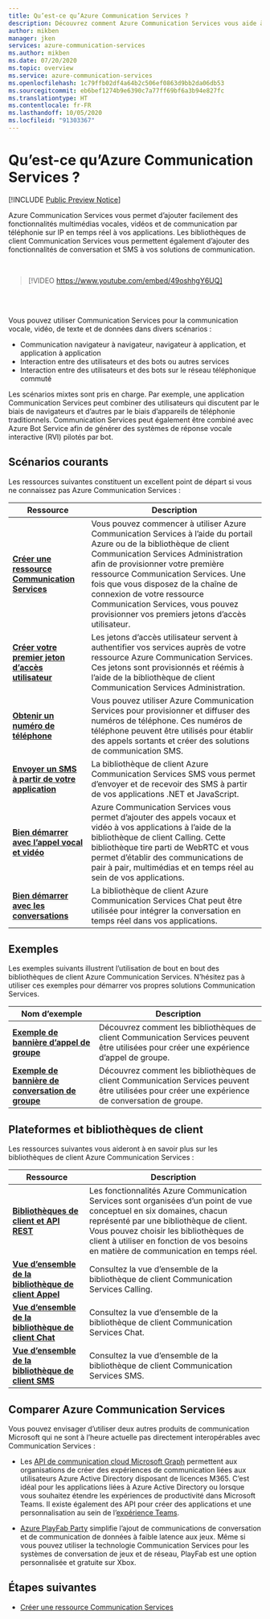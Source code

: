 ```yaml
---
title: Qu’est-ce qu’Azure Communication Services ?
description: Découvrez comment Azure Communication Services vous aide à développer de riches expériences utilisateur avec des communications en temps réel.
author: mikben
manager: jken
services: azure-communication-services
ms.author: mikben
ms.date: 07/20/2020
ms.topic: overview
ms.service: azure-communication-services
ms.openlocfilehash: 1c79ffb02df4a64b2c506ef0863d9bb2da06db53
ms.sourcegitcommit: eb6bef1274b9e6390c7a77ff69bf6a3b94e827fc
ms.translationtype: HT
ms.contentlocale: fr-FR
ms.lasthandoff: 10/05/2020
ms.locfileid: "91303367"
---
```

# <a name="what-is-azure-communication-services"></a>Qu’est-ce qu’Azure Communication Services ?

[!INCLUDE [Public Preview Notice](./includes/public-preview-include.md)]

Azure Communication Services vous permet d’ajouter facilement des fonctionnalités multimédias vocales, vidéos et de communication par téléphonie sur IP en temps réel à vos applications. Les bibliothèques de client Communication Services vous permettent également d’ajouter des fonctionnalités de conversation et SMS à vos solutions de communication.

<br>

> [!VIDEO https://www.youtube.com/embed/49oshhgY6UQ]

<br>
<br>

Vous pouvez utiliser Communication Services pour la communication vocale, vidéo, de texte et de données dans divers scénarios :

- Communication navigateur à navigateur, navigateur à application, et application à application
- Interaction entre des utilisateurs et des bots ou autres services
- Interaction entre des utilisateurs et des bots sur le réseau téléphonique commuté

Les scénarios mixtes sont pris en charge. Par exemple, une application Communication Services peut combiner des utilisateurs qui discutent par le biais de navigateurs et d’autres par le biais d’appareils de téléphonie traditionnels. Communication Services peut également être combiné avec Azure Bot Service afin de générer des systèmes de réponse vocale interactive (RVI) pilotés par bot.

## <a name="common-scenarios"></a>Scénarios courants

Les ressources suivantes constituent un excellent point de départ si vous ne connaissez pas Azure Communication Services :
<br>

| Ressource                               |Description                           |
|---                                    |---                                   |
|**[Créer une ressource Communication Services](./quickstarts/create-communication-resource.md)**|Vous pouvez commencer à utiliser Azure Communication Services à l’aide du portail Azure ou de la bibliothèque de client Communication Services Administration afin de provisionner votre première ressource Communication Services. Une fois que vous disposez de la chaîne de connexion de votre ressource Communication Services, vous pouvez provisionner vos premiers jetons d’accès utilisateur.|
|**[Créer votre premier jeton d’accès utilisateur](./quickstarts/access-tokens.md)**|Les jetons d’accès utilisateur servent à authentifier vos services auprès de votre ressource Azure Communication Services. Ces jetons sont provisionnés et réémis à l’aide de la bibliothèque de client Communication Services Administration.|
|**[Obtenir un numéro de téléphone](./quickstarts/telephony-sms/get-phone-number.md)**|Vous pouvez utiliser Azure Communication Services pour provisionner et diffuser des numéros de téléphone. Ces numéros de téléphone peuvent être utilisés pour établir des appels sortants et créer des solutions de communication SMS.|
|**[Envoyer un SMS à partir de votre application](./quickstarts/telephony-sms/send.md)**|La bibliothèque de client Azure Communication Services SMS vous permet d’envoyer et de recevoir des SMS à partir de vos applications .NET et JavaScript.|
|**[Bien démarrer avec l’appel vocal et vidéo](./quickstarts/voice-video-calling/getting-started-with-calling.md)**| Azure Communication Services vous permet d’ajouter des appels vocaux et vidéo à vos applications à l’aide de la bibliothèque de client Calling. Cette bibliothèque tire parti de WebRTC et vous permet d’établir des communications de pair à pair, multimédias et en temps réel au sein de vos applications.|
|**[Bien démarrer avec les conversations](./quickstarts/chat/get-started.md)**|La bibliothèque de client Azure Communication Services Chat peut être utilisée pour intégrer la conversation en temps réel dans vos applications.|


## <a name="samples"></a>Exemples

Les exemples suivants illustrent l’utilisation de bout en bout des bibliothèques de client Azure Communication Services. N’hésitez pas à utiliser ces exemples pour démarrer vos propres solutions Communication Services.
<br>

| Nom d’exemple                               | Description                           |
|---                                    |---                                   |
|**[Exemple de bannière d’appel de groupe](./samples/calling-hero-sample.md)**|Découvrez comment les bibliothèques de client Communication Services peuvent être utilisées pour créer une expérience d’appel de groupe.|
|**[Exemple de bannière de conversation de groupe](./samples/chat-hero-sample.md)**|Découvrez comment les bibliothèques de client Communication Services peuvent être utilisées pour créer une expérience de conversation de groupe.|


## <a name="platforms-and-client-libraries"></a>Plateformes et bibliothèques de client

Les ressources suivantes vous aideront à en savoir plus sur les bibliothèques de client Azure Communication Services :

| Ressource                               | Description                           |
|---                                    |---                                   |
|**[Bibliothèques de client et API REST](./concepts/sdk-options.md)**|Les fonctionnalités Azure Communication Services sont organisées d’un point de vue conceptuel en six domaines, chacun représenté par une bibliothèque de client. Vous pouvez choisir les bibliothèques de client à utiliser en fonction de vos besoins en matière de communication en temps réel.|
|**[Vue d’ensemble de la bibliothèque de client Appel](./concepts/voice-video-calling/calling-sdk-features.md)**|Consultez la vue d’ensemble de la bibliothèque de client Communication Services Calling.|
|**[Vue d’ensemble de la bibliothèque de client Chat](./concepts/chat/sdk-features.md)**|Consultez la vue d’ensemble de la bibliothèque de client Communication Services Chat.|
|**[Vue d’ensemble de la bibliothèque de client SMS](./concepts/telephony-sms/sdk-features.md)**|Consultez la vue d’ensemble de la bibliothèque de client Communication Services SMS.|

## <a name="compare-azure-communication-services"></a>Comparer Azure Communication Services

Vous pouvez envisager d’utiliser deux autres produits de communication Microsoft qui ne sont à l’heure actuelle pas directement interopérables avec Communication Services :

 - Les [API de communication cloud Microsoft Graph](https://docs.microsoft.com/graph/cloud-communications-concept-overview) permettent aux organisations de créer des expériences de communication liées aux utilisateurs Azure Active Directory disposant de licences M365. C’est idéal pour les applications liées à Azure Active Directory ou lorsque vous souhaitez étendre les expériences de productivité dans Microsoft Teams. Il existe également des API pour créer des applications et une personnalisation au sein de l’[expérience Teams](https://docs.microsoft.com/microsoftteams/platform/?view=msteams-client-js-latest&preserve-view=true).

 - [Azure PlayFab Party](https://docs.microsoft.com/gaming/playfab/features/multiplayer/networking/) simplifie l’ajout de communications de conversation et de communication de données à faible latence aux jeux. Même si vous pouvez utiliser la technologie Communication Services pour les systèmes de conversation de jeux et de réseau, PlayFab est une option personnalisée et gratuite sur Xbox.


## <a name="next-steps"></a>Étapes suivantes

 - [Créer une ressource Communication Services](./quickstarts/create-communication-resource.md)
